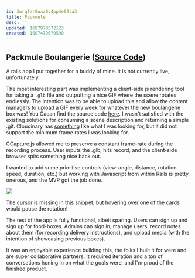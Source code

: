 ```yaml
---
id: 3wrqfar0uaz0v4pp4e62ta3
title: Packmule
desc: ''
updated: 1687978572123
created: 1687479679590
---
```

## Packmule Boulangerie ([Source Code](https://github.com/helle253/packmule))

A rails app I put together for a buddy of mine. It is not currently live, unfortunately.

The most interesting part was implementing a client-side js rendering tool for taking a `.glb` file and outputting a nice GIF where the scene rotates endlessly. The intention was to be able to upload this and allow the content managers to upload a GIF every week for whatever the new boulangerie box was! You Cacan find the source code [here](https://github.com/helle253/packmule/blob/main/app/javascript/controllers/dashboard_controller.js). I wasn't satisfied with the existing solutions for consuming a scene description and returning a simple .gif. Cloudinary has [something](https://cloudinary.com/documentation/transformations_on_3d_models) like what I was looking for, but it did not support the minimum frame rates I was looking for.

CCapture.js allowed me to preserve a constant frame-rate during the recording process. User inputs the .glb, hits record, and the client-side browser spits something nice back out.

I wanted to add some primitive controls (view-angle, distance, rotation speed, duration, etc.) but working with Javascript from within Rails is pretty onerous, and the MVP got the job done.

![](assets/packmule.gif)

The cursor is missing in this snippet, but hovering over one of the cards would pause the rotation!

The rest of the app is fully functional, albeit sparing. Users can sign up and sign up for food-boxes. Admins can sign in, manage users, record notes about them (for recording delivery instructions), and upload media (with the intention of showcasing previous boxes).

It was an enjoyable experience building this, the folks I built it for were and are super collaborative partners. It required iteration and a ton of conversations honing in on what the goals were, and I'm proud of the finished product.

